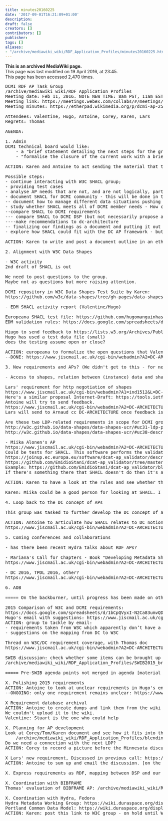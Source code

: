 ```yaml
---
title: minutes20160225
date: '2017-09-01T16:21:09+01:00'
description: 
draft: false
creators: []
contributors: []
publisher: 
tags: []
aliases:
- "/archive/mediawiki_wiki/RDF_Application_Profiles/minutes20160225.html"
---
```


 **This is an archived MediaWiki page.**  
This page was last modified on 19 April 2016, at 23:45.  
This page has been accessed 2,470 times.

<pre>
DCMI RDF AP Task Group
/archive/mediawiki_wiki/RDF_Application_Profiles
Meeting date: Feb 11, 2016. NOTE NEW TIME: 8am PST, 11am EST, 5pm CET.
Meeting link: https://meetings.webex.com/collabs/#/meetings/detail?uuid=M2O5NEDCS7DKY32GWG8A46DS0D-JV0D&amp;rnd=756673.45093
Meeting minutes: https://etherpad.wikimedia.org/p/dcmi-ap-25-02-2016

Attendees: Valentine, Hugo, Antoine, Corey, Karen, Lars
Regrets: Thomas
    
AGENDA:
    
1. Admin
DCMI technical board would like:
    - a "brief statement detailing the next steps for the group and maybe identify a new deliverable to cover the next period of work..
    - "formalise the closure of the current work with a brief of 1-2 pages summarising the first outcomes with pointers to the deliverables and wiki". Could be used for dissemination on LODLAM, CODE4Lib...
    
ACTION: Karen and Antoine to act sending the material that the DCMI tech group requires. After sending it for the group to review

Possible steps:
- continue interacting with W3C SHACL group; 
- providing test cases
- analyse AP needs that are not, and are not logically, part of SHACL (esp. non-validation)
- document SHACL for DCMI community - this will be done in the first step by documenting our examples
-- document how to manage different data situations pushing data to SHACL (Corey's idea)
- study whether SHACL meets all of DCMI member needs - How can we get feedback?
--compare SHACL to DCMI requirements
--- compare SHACL to DCMI DSP (but not necessarily propose a new version of DSP) (Corey/TomJ/KC paper and Lars' requirement)
----make recommendations to dc-architecture
-- finalizing our findings as a document and putting it out for review
- explore how SHACL could fit with the DC AP framework - but not committing to have final results/recommendations

ACTION: Karen to write and post a document outline in an etherpad

2. Alignment with W3C Data Shapes

- W3C activity 
2nd draft of SHACL is out   

We need to post questions to the group.
Maybe not as questions but more raising attention.

DCMI repository in W3C Data Shapes Test Suite by Karen:
https://github.com/w3c/data-shapes/tree/gh-pages/data-shapes-test-suite/tests/dcmi

- EDM SHACL activity report (Valentine/Hugo)

Europeana SHACL test file: https://github.com/hugomanguinhas/europeana/tree/master/edm-shapes/src/main/resources/etc/edm/shapes
EDM validation rules: https://docs.google.com/spreadsheets/d/1dI29hgckyHn3B0h5shmbYX3jcp3PZfX7TA30Ohp_dMI/edit

Hiugo to send feedback to https://lists.w3.org/Archives/Public/public-rdf-shapes/ (one email per point of discussion)
Hugo has used a test data file (small)
does the testing assume open or close?

ACTION: europeana to formalize the open questions that Valentine told us about at https://etherpad.wikimedia.org/p/dcmi-ap-28-01-2016
--DONE: https://www.jiscmail.ac.uk/cgi-bin/webadmin?A2=DC-ARCHITECTURE;b9b4de0e.1602

3. New requirements and APs? (We didn't get to this - for next time, start here)

- Access to shapes, relation between (instance) data and shapes 

Lars' requirement for http negotiation of shapes
https://www.jiscmail.ac.uk/cgi-bin/webadmin?A1=ind1512&amp;L=DC-ARCHITECTURE#7 and http://files.dnb.de/svensson/I-D-accept-schema.txt
Here's a similar proposal Internet-Draft: https://tools.ietf.org/html/draft-wilde-accept-post-00
Antoine will try to send feedback.
https://www.jiscmail.ac.uk/cgi-bin/webadmin?A2=DC-ARCHITECTURE;968f8287.1602
Lars will send to Arnaud cc DC-ARCHITECTURE once feedback is there and the I-D is updated

Are these two LDP-related requirements in scope for DCMI group? Are they related to Lars' requirement below?
http://w3c.github.io/data-shapes/data-shapes-ucr/#uc31-ldp-post-content-to-container-of-a-certain-shape
http://w3c.github.io/data-shapes/data-shapes-ucr/#uc38-describing-and-validating-ldp

- Miika Alonen's AP
https://www.jiscmail.ac.uk/cgi-bin/webadmin?A2=DC-ARCHITECTURE;c364c4f8.1509
Could be tests for SHACL. This software performs the validation of DCAT-AP rdf files via a web form which loads a file (Turtle, RDF/XML, N-triples, JSON-LD) as graph in a triplestore and it queries the triple store with a SPARQL query. Also does error messages
https://joinup.ec.europa.eu/software/dcat-ap_validator/description
https://github.com/EmidioStani/dcat-ap_validator/tree/master/tests
Example: https://github.com/EmidioStani/dcat-ap_validator/blob/master/rules/rule-108.rq
If there's something there that SHACL doesn't do then it's a bad sign because this project seemed to be in our core audience

ACTION: Karen to have a look at the rules and see whether they match our requirements and what SHACL can do.

Karen: Miika could be a good person for looking at SHACL. I will send him a note.

4. Loop back to the DC concept of APs

This group was tasked to further develop the DC concept of application profiles. The original AP was developed with XML in mind.

ACTION: Antoine to articulate how SHACL relates to DC notion of application profiles - simple answer (maybe too simple to be true)
https://www.jiscmail.ac.uk/cgi-bin/webadmin?A2=DC-ARCHITECTURE;df853b3d.1602

5. Coming conferences and collaborations
    
- has there been recent Hydra talks about RDF APs?
    
- Mariana's Call for Chapters - Book "Developing Metadata Shemas and Application Profiles"
https://www.jiscmail.ac.uk/cgi-bin/webadmin?A2=DC-ARCHITECTURE;1377d958.1601
    
- DC 2016, TPDL 2016, other?
https://www.jiscmail.ac.uk/cgi-bin/webadmin?A2=DC-ARCHITECTURE;d322e167.1601

6. AOB

===== On the backburner, until progress has been made on other work items (esp. requirements)

2015 Comparison of W3C and DCMI requirements:
https://docs.google.com/spreadsheets/d/1bCpQVyxI-N2Ca83umvQD8OKTdsDyG6Sz-E8Qo3v8ynM/
Hugo's email with suggestions: https://www.jiscmail.ac.uk/cgi-bin/webadmin?A2=DC-ARCHITECTURE;41aa27ca.1505
ACTION: group to tackle by email:
- requirements taken from W3C which apparently don’t have a match in DC
- suggestions on the mapping from DC to W3C

Thread on W3C/DC requirement coverage, with Thomas doc
https://www.jiscmail.ac.uk/cgi-bin/webadmin?A2=DC-ARCHITECTURE;539e5b2b.1512

SWIB discussion: check whether some items can be brought up in the agenda, e.g. update DSP
/archive/mediawiki_wiki/RDF_Application_Profiles/SWIB2015_breakout

===== Pre-SWIB agenda points not merged in agenda [material for chairs / coming calls]

X. Polishing 2015 requirements
ACTION: Antoine to look at unclear requirements in Hugo's email
--ONGOING: only one requirement remains unclear: https://www.jiscmail.ac.uk/cgi-bin/webadmin?A2=DC-ARCHITECTURE;8c92de00.1506

X Requirement database archival
ACTION: Antoine to create dumps and link them from the wiki pages - Valentine will contact Stuart.
We couldn't upload it to the wiki.
Valentine: Stuart is the one who could help

X. Planning for AP development   
Look at Corey/Tom/Karen document and see how it fits into this in terms of defining the scope of an AP.
    /archive/mediawiki_wiki/RDF_Application_Profiles/blendingDoc
Do we need a connection with the next LDP?
ACTION: Corey to record a picture before the Minnesota discussion, on AP, 'de-referencing', 'graph definition'. See https://etherpad.wikimedia.org/p/dcmi-ap-13-08-2015

X Lars' new requirement, Discussed in previous call: https://etherpad.wikimedia.org/p/dcmi-ap-18-06-2015
ACTION: Antoine to sum up and email the discussion. [on the differences with other requirements] And put the case and requirement in our database.

X. Express requirements as RDF, mapping between DSP and our requirements

X. Coordination with BIBFRAME
Thomas' evaluation of BIBFRAME AP: /archive/mediawiki_wiki/RDF_Application_Profiles/BibframeAnalysis

X. Coordination with Hydra, Fedora
Hydra Metadata Working Group: https://wiki.duraspace.org/display/hydra/Hydra+Metadata+Working+Group
Portland Common Data Model: https://wiki.duraspace.org/display/FF/Portland+Common+Data+Model
ACTION: Karen: post this link to W3C group - on hold until W3C group gets to the right point
</pre>
